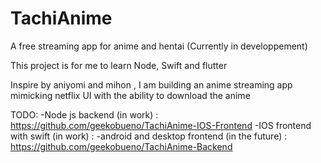 # TachiAnime
A free streaming app for anime and hentai (Currently in developpement)

This project is for me to learn Node, Swift and flutter 

Inspire by aniyomi and mihon , I am building an anime streaming app mimicking netflix UI with the ability to download the anime

TODO:
-Node js backend (in work) : https://github.com/geekobueno/TachiAnime-IOS-Frontend
-IOS frontend with swift (in work) : 
-android and desktop frontend (in the future) : https://github.com/geekobueno/TachiAnime-Backend
